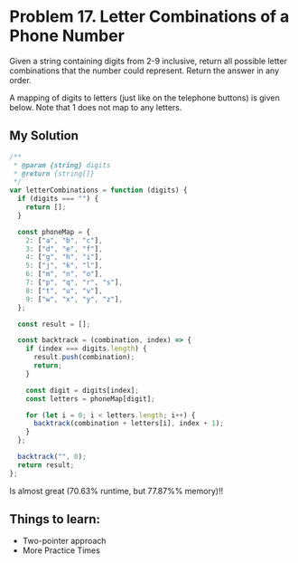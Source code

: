 # Problem 17. Letter Combinations of a Phone Number

Given a string containing digits from 2-9 inclusive, return all possible letter combinations that the number could represent. Return the answer in any order.

A mapping of digits to letters (just like on the telephone buttons) is given below. Note that 1 does not map to any letters.

## My Solution

```js
/**
 * @param {string} digits
 * @return {string[]}
 */
var letterCombinations = function (digits) {
  if (digits === "") {
    return [];
  }

  const phoneMap = {
    2: ["a", "b", "c"],
    3: ["d", "e", "f"],
    4: ["g", "h", "i"],
    5: ["j", "k", "l"],
    6: ["m", "n", "o"],
    7: ["p", "q", "r", "s"],
    8: ["t", "u", "v"],
    9: ["w", "x", "y", "z"],
  };

  const result = [];

  const backtrack = (combination, index) => {
    if (index === digits.length) {
      result.push(combination);
      return;
    }

    const digit = digits[index];
    const letters = phoneMap[digit];

    for (let i = 0; i < letters.length; i++) {
      backtrack(combination + letters[i], index + 1);
    }
  };

  backtrack("", 0);
  return result;
};
```

Is almost great (70.63% runtime, but 77.87%% memory)!!

## Things to learn:

- Two-pointer approach
- More Practice Times
